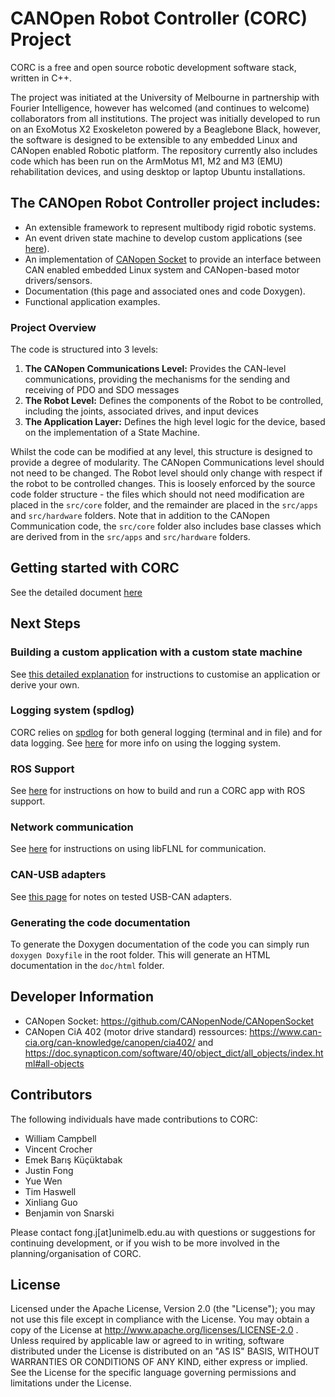 # CANOpen Robot Controller (CORC) Project

CORC is a free and open source robotic development software stack, written in C++.

The project was initiated at the University of Melbourne in partnership with Fourier Intelligence, however has welcomed (and continues to welcome) collaborators from all institutions. The project was initially developed to run on an ExoMotus X2 Exoskeleton powered by a Beaglebone Black, however, the software is designed to be extensible to any embedded Linux and CANopen enabled Robotic platform. The repository currently also includes code which has been run on the ArmMotus M1, M2 and M3 (EMU) rehabilitation devices, and using desktop or laptop Ubuntu installations.

## The CANOpen Robot Controller project includes:

- An extensible framework to represent multibody rigid robotic systems.
- An event driven state machine to develop custom applications (see [here](doc/3.Software/CustomApplication.md)).
- An implementation of [CANopen Socket](https://github.com/CANopenNode/CANopenSocket) to provide an interface between CAN enabled embedded Linux system and CANopen-based motor drivers/sensors.
- Documentation (this page and associated ones and code Doxygen).
- Functional application examples. 

### Project Overview

The code is structured into 3 levels:

1. **The CANopen Communications Level:** Provides the CAN-level communications, providing the mechanisms for the sending and receiving of PDO and SDO messages
2. **The Robot Level:** Defines the components of the Robot to be controlled, including the joints, associated drives, and input devices
3. **The Application Layer:** Defines the high level logic for the device, based on the implementation of a State Machine.

Whilst the code can be modified at any level, this structure is designed to provide a degree of modularity. The CANopen Communications level should not need to be changed. The Robot level should only change with respect if the robot to be controlled changes. This is loosely enforced by the source code folder structure - the files which should not need modification are placed in the `src/core` folder, and the remainder are placed in the `src/apps` and `src/hardware` folders. Note that in addition to the CANopen Communication code, the `src/core` folder also includes base classes which are derived from in the `src/apps` and `src/hardware` folders. 

## Getting started with CORC
See the detailed document [here](doc/1.GettingStarted/GettingStarted.md) 

## Next Steps
### Building a custom application with a custom state machine
See [this detailed explanation](doc/3.Software/CustomApplication.md) for instructions to customise an application or derive your own.

### Logging system (spdlog)
CORC relies on [spdlog](https://github.com/gabime/spdlog) for both general logging (terminal and in file) and for data logging.
See [here](doc/3.Software/Logging.md) for more info on using the logging system.

### ROS Support
See [here](doc/1.GettingStarted/AdvancedSimulationAndHardwareTesting.md) for instructions on how to build and run a CORC app with ROS support.

### Network communication
See [here](doc/3.Software/NetworkCommunication.md) for instructions on using libFLNL for communication.

### CAN-USB adapters
See [this page](doc/2.Hardware/USBCANadapters.md) for notes on tested USB-CAN adapters.

### Generating the code documentation
To generate the Doxygen documentation of the code you can simply run `doxygen Doxyfile` in the root folder. This will generate an HTML documentation in the `doc/html` folder.

## Developer Information

- CANopen Socket: https://github.com/CANopenNode/CANopenSocket
- CANopen CiA 402 (motor drive standard) ressources: https://www.can-cia.org/can-knowledge/canopen/cia402/ and https://doc.synapticon.com/software/40/object_dict/all_objects/index.html#all-objects


## Contributors
The following individuals have made contributions to CORC:

- William Campbell
- Vincent Crocher
- Emek Barış Küçüktabak 
- Justin Fong
- Yue Wen
- Tim Haswell
- Xinliang Guo
- Benjamin von Snarski

Please contact fong.j[at]unimelb.edu.au with questions or suggestions for continuing development, or if you wish to be more involved in the planning/organisation of CORC.

## License
Licensed under the Apache License, Version 2.0 (the "License"); you may not use this file except in compliance with the License. You may obtain a copy of the License at http://www.apache.org/licenses/LICENSE-2.0 .
Unless required by applicable law or agreed to in writing, software distributed under the License is distributed on an "AS IS" BASIS, WITHOUT WARRANTIES OR CONDITIONS OF ANY KIND, either express or implied. See the License for the specific language governing permissions and limitations under the License.


